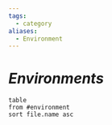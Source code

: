 ```yaml
---
tags:
  - category
aliases:
  - Environment
---
```

# _Environments_



```dataview
table
from #environment 
sort file.name asc
```

